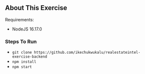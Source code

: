 ## About This Exercise

Requirements:

- NodeJS 16.17.0

### Steps To Run

- `git clone https://github.com/ikechukwukalu/realestateintel-exercise-backend`
- `npm install`
- `npm start`